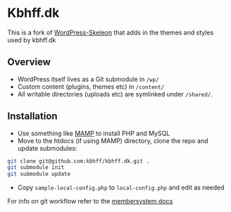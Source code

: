 # Kbhff.dk

This is a fork of [WordPress-Skeleon](https://github.com/markjaquith/WordPress-Skeleton) that adds in the themes and styles used by kbhff.dk

## Overview

* WordPress itself lives as a Git submodule in `/wp/`
* Custom content (plugins, themes etc) in `/content/`
* All writable directories (uploads etc) are symlinked under `/shared/`.

## Installation

* Use something like [MAMP](http://www.mamp.info/en/index.html) to install PHP and MySQL
* Move to the htdocs (if using MAMP) directory, clone the repo and update submodules:

```bash
git clone git@github.com:kbhff/kbhff.dk.git .
git submodule init
git submodule update
```

* Copy `sample-local-config.php` to `local-config.php` and edit as needed

For info on git workflow refer to the [membersystem docs](https://github.com/kbhff/membersystem#git-workflow)
